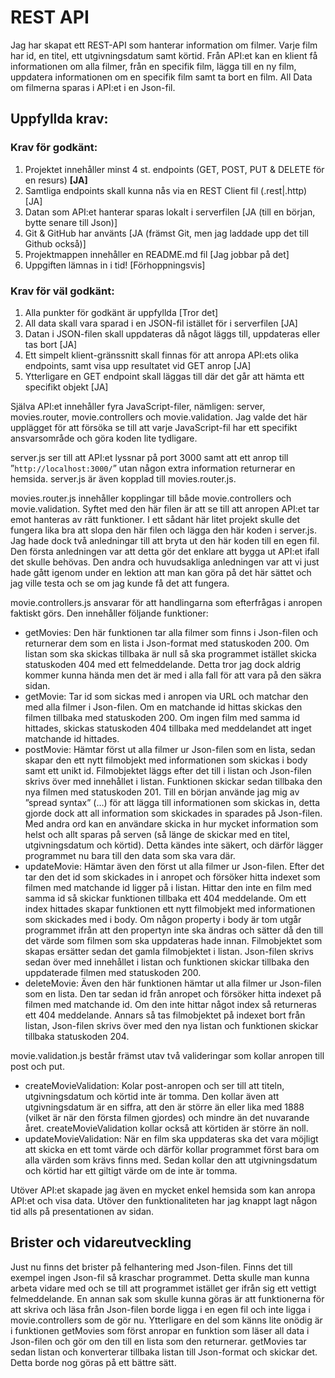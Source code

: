 # REST API
Jag har skapat ett REST-API som hanterar information om filmer. Varje film har id, en titel, ett utgivningsdatum samt körtid. Från API:et kan en klient få informationen om alla filmer, från en specifik film, lägga till en ny film, uppdatera informationen om en specifik film samt ta bort en film. All Data om filmerna sparas i API:et i en Json-fil.

## Uppfyllda krav:
### Krav för godkänt:
1. Projektet innehåller minst 4 st. endpoints (GET, POST, PUT & DELETE för en resurs) **[JA]**
2. Samtliga endpoints skall kunna nås via en REST Client fil (.rest|.http) [JA]
3. Datan som API:et hanterar sparas lokalt i serverfilen [JA (till en början, bytte senare till Json)]
4. Git & GitHub har använts [JA (främst Git, men jag laddade upp det till Github också)]
5. Projektmappen innehåller en README.md fil [Jag jobbar på det]
6. Uppgiften lämnas in i tid! [Förhoppningsvis]

### Krav för väl godkänt:
1. Alla punkter för godkänt är uppfyllda [Tror det]
2. All data skall vara sparad i en JSON-fil istället för i serverfilen [JA]
3. Datan i JSON-filen skall uppdateras då något läggs till, uppdateras eller tas bort [JA]
4. Ett simpelt klient-gränssnitt skall finnas för att anropa API:ets olika endpoints, samt visa upp resultatet vid GET anrop [JA]
5. Ytterligare en GET endpoint skall läggas till där det går att hämta ett specifikt objekt [JA]

Själva API:et innehåller fyra JavaScript-filer, nämligen: server, movies.router, movie.controllers och movie.validation. Jag valde det här upplägget för att försöka se till att varje JavaScript-fil har ett specifikt ansvarsområde och göra koden lite tydligare. 

server.js ser till att API:et lyssnar på port 3000 samt att ett anrop till ”`http://localhost:3000/`” utan någon extra information returnerar en hemsida.  server.js är även kopplad till movies.router.js.

movies.router.js innehåller kopplingar till både movie.controllers och movie.validation. Syftet med den här filen är att se till att anropen API:et tar emot hanteras av rätt funktioner. I ett sådant här litet projekt skulle det fungera lika bra att slopa den här filen och lägga den här koden i server.js. Jag hade dock två anledningar till att bryta ut den här koden till en egen fil. Den första anledningen var att detta gör det enklare att bygga ut API:et ifall det skulle behövas. Den andra och huvudsakliga anledningen var att vi just hade gått igenom under en lektion att man kan göra på det här sättet och jag ville testa och se om jag kunde få det att fungera.

movie.controllers.js ansvarar för att handlingarna som efterfrågas i anropen faktiskt görs. Den innehåller följande funktioner:
* getMovies: Den här funktionen tar alla filmer som finns i Json-filen och returnerar dem som en lista i Json-format med statuskoden 200. Om listan som ska skickas tillbaka är null så ska programmet istället skicka statuskoden 404 med ett felmeddelande. Detta tror jag dock aldrig kommer kunna hända men det är med i alla fall för att vara på den säkra sidan.
* getMovie: Tar id som sickas med i anropen via URL och matchar den med alla filmer i Json-filen. Om en matchande id hittas skickas den filmen tillbaka med statuskoden 200. Om ingen film med samma id hittades, skickas statuskoden 404 tillbaka med meddelandet att inget matchande id hittades. 
* postMovie: Hämtar först ut alla filmer ur Json-filen som en lista, sedan skapar den ett nytt filmobjekt med informationen som skickas i body samt ett unikt id. Filmobjektet läggs efter det till i listan och Json-filen skrivs över med innehållet i listan. Funktionen skickar sedan tillbaka den nya filmen med statuskoden 201. Till en början använde jag mig av ”spread syntax” (…) för att lägga till informationen som skickas in, detta gjorde dock att all information som skickades in sparades på Json-filen. Med andra ord kan en användare skicka in hur mycket information som helst och allt sparas på serven (så länge de skickar med en titel, utgivningsdatum och körtid). Detta kändes inte säkert, och därför lägger programmet nu bara till den data som ska vara där.
* updateMovie: Hämtar även den först ut alla filmer ur Json-filen. Efter det tar den det id som skickades in i anropet och försöker hitta indexet som filmen med matchande id ligger på i listan. Hittar den inte en film med samma id så skickar funktionen tillbaka ett 404 meddelande. Om ett index hittades skapar funktionen ett nytt filmobjekt med informationen som skickades med i body. Om någon property i body är tom utgår programmet ifrån att den propertyn inte ska ändras och sätter då den till det värde som filmen som ska uppdateras hade innan. Filmobjektet som skapas ersätter sedan det gamla filmobjektet i listan. Json-filen skrivs sedan över med innehållet i listan och funktionen skickar tillbaka den uppdaterade filmen med statuskoden 200.
* deleteMovie: Även den här funktionen hämtar ut alla filmer ur Json-filen som en lista. Den tar sedan id från anropet och försöker hitta indexet på filmen med matchande id. Om den inte hittar något index så returneras ett 404 meddelande. Annars så tas filmobjektet på indexet bort från listan, Json-filen skrivs över med den nya listan och funktionen skickar tillbaka statuskoden 204. 

movie.validation.js består främst utav två valideringar som kollar anropen till post och put.
* createMovieValidation: Kolar post-anropen och ser till att titeln, utgivningsdatum och körtid inte är tomma. Den kollar även att utgivningsdatum är en siffra, att den är större än eller lika med 1888 (vilket är när den första filmen gjordes) och mindre än det nuvarande året. createMovieValidation kollar också att körtiden är större än noll.
* updateMovieValidation: När en film ska uppdateras ska det vara möjligt att skicka en ett tomt värde och därför kollar programmet först bara om alla värden som krävs finns med. Sedan kollar den att utgivningsdatum och körtid har ett giltigt värde om de inte är tomma.

Utöver API:et skapade jag även en mycket enkel hemsida som kan anropa API:et och visa data. Utöver den funktionaliteten har jag knappt lagt någon tid alls på presentationen av sidan.

## Brister och vidareutveckling
Just nu finns det brister på felhantering med Json-filen. Finns det till exempel ingen Json-fil så kraschar programmet. Detta skulle man kunna arbeta vidare med och se till att programmet istället ger ifrån sig ett vettigt felmeddelande. 
En annan sak som skulle kunna göras är att funktionerna för att skriva och läsa från Json-filen borde ligga i en egen fil och inte ligga i movie.controllers som de gör nu. 
Ytterligare en del som känns lite onödig är i funktionen getMovies som först anropar en funktion som läser all data i Json-filen och gör om den till en lista som den returnerar. getMovies tar sedan listan och konverterar tillbaka listan till Json-format och skickar det. Detta borde nog göras på ett bättre sätt. 
